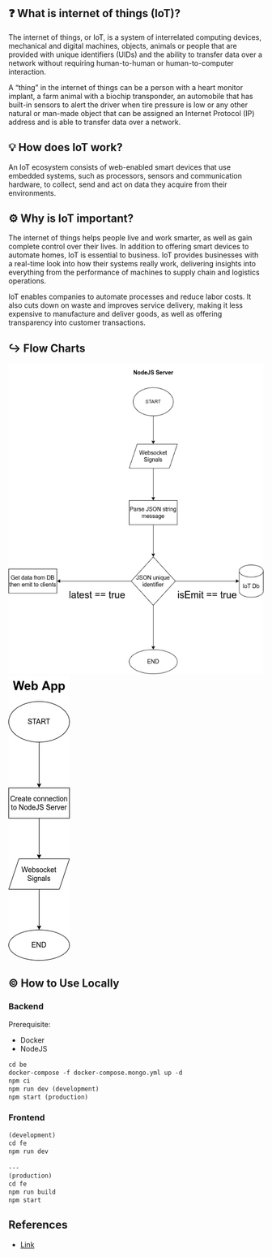 ## :question: What is internet of things (IoT)?

The internet of things, or IoT, is a system of interrelated computing devices, mechanical and digital machines, objects, animals or people that are provided with unique identifiers (UIDs) and the ability to transfer data over a network without requiring human-to-human or human-to-computer interaction.

A “thing” in the internet of things can be a person with a heart monitor implant, a farm animal with a biochip transponder, an automobile that has built-in sensors to alert the driver when tire pressure is low or any other natural or man-made object that can be assigned an Internet Protocol (IP) address and is able to transfer data over a network.

## :bulb: How does IoT work?

An IoT ecosystem consists of web-enabled smart devices that use embedded systems, such as processors, sensors and communication hardware, to collect, send and act on data they acquire from their environments.

## :gear: Why is IoT important?

The internet of things helps people live and work smarter, as well as gain complete control over their lives. In addition to offering smart devices to automate homes, IoT is essential to business. IoT provides businesses with a real-time look into how their systems really work, delivering insights into everything from the performance of machines to supply chain and logistics operations.

IoT enables companies to automate processes and reduce labor costs. It also cuts down on waste and improves service delivery, making it less expensive to manufacture and deliver goods, as well as offering transparency into customer transactions.

## :arrow_right_hook: Flow Charts

![alt text](https://github.com/rodentskie/iot.dot.matrix/blob/master/images/be.png?raw=true)
![alt text](https://github.com/rodentskie/iot.dot.matrix/blob/master/images/fe.png?raw=true)

## :copyright: How to Use Locally

### Backend

Prerequisite:

- Docker
- NodeJS

```
cd be
docker-compose -f docker-compose.mongo.yml up -d
npm ci
npm run dev (development)
npm start (production)
```

### Frontend

```
(development)
cd fe
npm run dev

---
(production)
cd fe
npm run build
npm start
```

## References

- [Link](https://www.techtarget.com/iotagenda/definition/Internet-of-Things-IoT)
